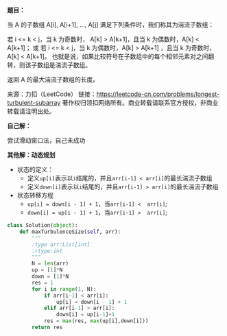 **题目：**

当 A 的子数组 A[i], A[i+1], ..., A[j] 满足下列条件时，我们称其为湍流子数组：

若 i <= k < j，当 k 为奇数时， A[k] > A[k+1]，且当 k 为偶数时，A[k] < A[k+1]；
或 若 i <= k < j，当 k 为偶数时，A[k] > A[k+1] ，且当 k 为奇数时， A[k] < A[k+1]。
也就是说，如果比较符号在子数组中的每个相邻元素对之间翻转，则该子数组是湍流子数组。

返回 A 的最大湍流子数组的长度。

来源：力扣（LeetCode）
链接：https://leetcode-cn.com/problems/longest-turbulent-subarray
著作权归领扣网络所有。商业转载请联系官方授权，非商业转载请注明出处。



**自己解：**

尝试滑动窗口法，自己未成功



**其他解：动态规划**

- 状态的定义：
  - 定义`up[i]`表示以`i`结尾的，并且`arr[i-1] < arr[i]`的最长湍流子数组
  - 定义`down[i]`表示以`i`结尾的，并且`arr[i-1] > arr[i]`的最长湍流子数组
- 状态转移方程
  - `up[i] = down[i - 1] + 1`，当`arr[i-1] <  arr[i]`;
  - `down[i] = up[i - 1] + 1`，当`arr[i-1] >  arr[i]`;

```python
class Solution(object):
    def maxTurbulenceSize(self, arr):
        """
        :type arr:List[int]
        :rtype:int
        """
        N = len(arr)
        up = [1]*N
        down = [1]*N
        res = 1
        for i in range(1, N):
            if arr[i-1] < arr[i]:
                up[i] = down[i - 1] + 1
            elif arr[i-1] > arr[i]:
                down[i] = up[i-1]+1
            res = max(res, max(up[i],down[i]))
        return res
```

